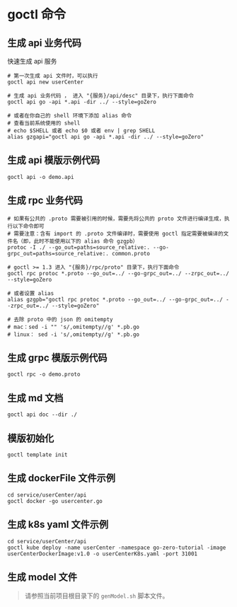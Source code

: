 # goctl 命令

## 生成 api 业务代码

快速生成 api 服务

```shell
# 第一次生成 api 文件时，可以执行
goctl api new userCenter
```

```shell
# 生成 api 业务代码 ， 进入 "{服务}/api/desc" 目录下，执行下面命令
goctl api go -api *.api -dir ../ --style=goZero

# 或者在你自己的 shell 环境下添加 alias 命令
# 查看当前系统使用的 shell
# echo $SHELL 或者 echo $0 或者 env | grep SHELL
alias gzgapi="goctl api go -api *.api -dir ../ --style=goZero"
```

## 生成 api 模版示例代码

```shell
goctl api -o demo.api
```

## 生成 rpc 业务代码

```shell
# 如果有公共的 .proto 需要被引用的时候，需要先将公共的 proto 文件进行编译生成，执行以下命令即可
# 需要注意：含有 import 的 .proto 文件编译时，需要使用 goctl 指定需要被编译的文件名（即，此时不能使用以下的 alias 命令 gzgpb）
protoc -I ./ --go_out=paths=source_relative:. --go-grpc_out=paths=source_relative:. common.proto

# goctl >= 1.3 进入 "{服务}/rpc/proto" 目录下，执行下面命令
goctl rpc protoc *.proto --go_out=../ --go-grpc_out=../ --zrpc_out=../ --style=goZero

# 或者设置 alias
alias gzgpb="goctl rpc protoc *.proto --go_out=../ --go-grpc_out=../ --zrpc_out=../ --style=goZero"

# 去除 proto 中的 json 的 omitempty
# mac：sed -i "" 's/,omitempty//g' *.pb.go
# linux： sed -i 's/,omitempty//g' *.pb.go
```

## 生成 grpc 模版示例代码

```shell
goctl rpc -o demo.proto
```

## 生成 md 文档

```shell
goctl api doc --dir ./
```

## 模版初始化

```shell
goctl template init
```

## 生成 dockerFile 文件示例

```shell
cd service/userCenter/api
goctl docker -go usercenter.go
```

## 生成 k8s yaml 文件示例

```shell
cd service/userCenter/api
goctl kube deploy -name userCenter -namespace go-zero-tutorial -image userCenterDockerImage:v1.0 -o userCenterK8s.yaml -port 31001
```

## 生成 model 文件

> 请参照当前项目根目录下的 `genModel.sh` 脚本文件。